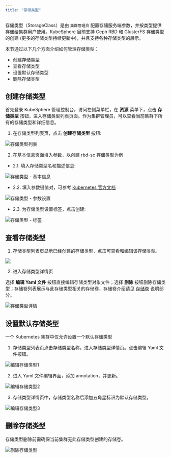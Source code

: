 ```yaml
---
title: "存储类型"
---
```


存储类型（StorageClass）是由 `集群管理员` 配置存储服务端参数，并按类型提供存储给集群用户使用。KubeSphere 目前支持 Ceph RBD 和 GlusterFS 存储类型的创建 (更多的存储类型持续更新中)，并且支持各种存储类型的展示。

本节通过以下几个方面介绍如何管理存储类型：

- 创建存储类型
- 查看存储类型
- 设置默认存储类型
- 删除存储类型


## 创建存储类型

首先登录 KubeSphere 管理控制台，访问左侧菜单栏，在 **资源** 菜单下，点击 **存储类型** 按钮，进入存储类型列表页面。作为集群管理员，可以查看当前集群下所有的存储类型和详细信息。

1. 在存储类型列表页，点击 **创建存储类型** 按钮:

![存储类型列表](/sc-sclist-createsc.png)

2. 在基本信息页面填入参数，以创建 rbd-sc 存储类型为例

- 2.1.  填入存储类型名和描述信息:

![存储类型 - 基本信息](/sc-create-page1.png)

- 2.2. 填入参数键值对，可参考 [Kubernetes 官方文档](https://kubernetes.io/docs/concepts/storage/storage-classes/#ceph-rbd)

![存储类型 - 参数设置](/sc-create-page2.png)

- 2.3. 为存储类型设置标签，点击创建:

![存储类型 - 标签](/sc-create-page3.png)


## 查看存储类型

1. 存储类型列表页显示已经创建的存储类型，点击可查看和编辑该存储类型。

![](/sc-listrbd.png)

2. 进入存储类型详情页

选择 **编辑 Yaml 文件** 按钮直接编辑存储类型对象文件；选择 **删除** 按钮删除存储类型；存储卷列表展示与此存储类型相关的存储卷，存储卷介绍请见 [存储卷](/express/zh-CN/manage-storages/) 说明部分。

![存储类型详情](/sc-detail.png)

## 设置默认存储类型

一个 Kubernetes 集群中仅允许设置一个默认存储类型

1. 存储类型列表页点击存储类型名称，进入存储类型详情页。点击编辑 Yaml 文件按钮。
    
![编辑存储类型1](/sc-setdefault-detailrbd.png)

2. 进入 Yaml 文件编辑界面，添加 annotation，并更新。

![编辑存储类型2](/sc-setdefault-edit.png)

3. 存储类型详情页中，存储类型名称后添加五角星标识为默认存储类型。

![编辑存储类型3](/sc-setdefault-list2.png)

## 删除存储类型

存储类型删除前需确保当前集群无此存储类型创建的存储卷。

![删除存储类型](/sc-delete.png)